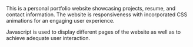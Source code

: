 This is a personal portfolio website showcasing projects, resume, and contact information. 
The website is responsiveness with incorporated CSS animations for an engaging user experience.

Javascript is used to display different pages of the website as well as to achieve adequate user interaction.
